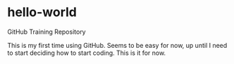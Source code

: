 # hello-world
GitHub Training Repository

This is my first time using GitHub. Seems to be easy for now, up until I need to start deciding how to start coding. This is it for now.
